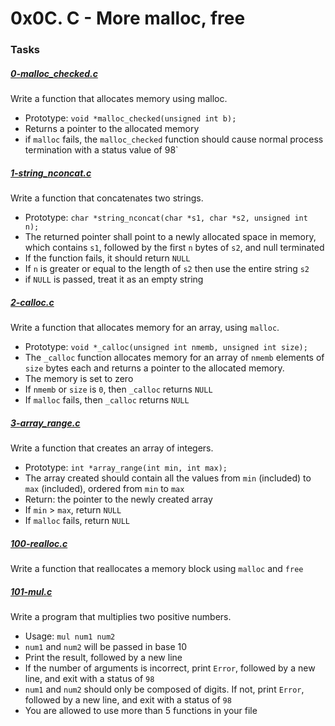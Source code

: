 # 0x0C. C - More malloc, free


### Tasks

##### [0-malloc_checked.c](https://github.com/Akingbade675/alx-low_level_programming/blob/master/0x0C-more_malloc_free/0-malloc_checked.c)

Write a function that allocates memory using malloc.

- Prototype: `void *malloc_checked(unsigned int b);`
- Returns a pointer to the allocated memory
- if `malloc` fails, the `malloc_checked` function should cause normal process termination with a status value of 98`

##### [1-string_nconcat.c](https://github.com/Akingbade675/alx-low_level_programming/blob/master/0x0C-more_malloc_free/1-string_nconcat.c)

Write a function that concatenates two strings.

- Prototype: `char *string_nconcat(char *s1, char *s2, unsigned int n);`
- The returned pointer shall point to a newly allocated space in memory, which contains `s1`, followed by the first `n` bytes of `s2`, and null terminated
- If the function fails, it should return `NULL`
- If `n` is greater or equal to the length of `s2` then use the entire string `s2`
- if `NULL` is passed, treat it as an empty string

##### [2-calloc.c](https://github.com/Akingbade675/alx-low_level_programming/blob/master/0x0C-more_malloc_free/2-calloc.c)

Write a function that allocates memory for an array, using `malloc`.

- Prototype: `void *_calloc(unsigned int nmemb, unsigned int size);`
- The `_calloc` function allocates memory for an array of `nmemb` elements of `size` bytes each and returns a pointer to the allocated memory.
- The memory is set to zero
- If `nmemb` or `size` is `0`, then `_calloc` returns `NULL`
- If `malloc` fails, then `_calloc` returns `NULL`

##### [3-array_range.c](https://github.com/Akingbade675/alx-low_level_programming/blob/master/0x0C-more_malloc_free/3-array_range.c)

Write a function that creates an array of integers.

- Prototype: `int *array_range(int min, int max);`
- The array created should contain all the values from `min` (included) to `max` (included), ordered from `min` to `max`
- Return: the pointer to the newly created array
- If `min` > `max`, return `NULL`
- If `malloc` fails, return `NULL`

##### [100-realloc.c](https://github.com/Akingbade675/alx-low_level_programming/blob/master/0x0C-more_malloc_free/100-realloc.c)

Write a function that reallocates a memory block using `malloc` and `free`



##### [101-mul.c](https://github.com/Akingbade675/alx-low_level_programming/blob/master/0x0C-more_malloc_free/101-mul.c)

Write a program that multiplies two positive numbers.

- Usage: `mul num1 num2`
- `num1` and `num2` will be passed in base 10
- Print the result, followed by a new line
- If the number of arguments is incorrect, print `Error`, followed by a new line, and exit with a status of `98`
- `num1` and `num2` should only be composed of digits. If not, print `Error`, followed by a new line, and exit with a status of `98`
- You are allowed to use more than 5 functions in your file
